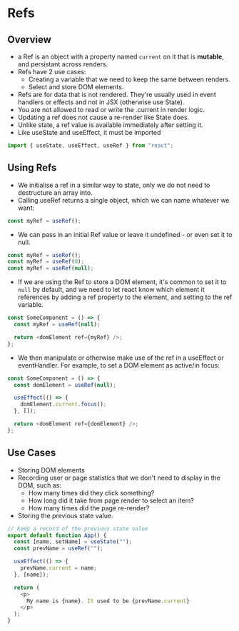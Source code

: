 # Refs

## Overview

- a Ref is an object with a property named `current` on it that is **mutable**, and persistant across renders.
- Refs have 2 use cases:
  - Creating a variable that we need to keep the same between renders.
  - Select and store DOM elements.
- Refs are for data that is not rendered. They're usually used in event handlers or effects and not in JSX (otherwise use State).
- You are not allowed to read or write the .current in render logic.
- Updating a ref does not cause a re-render like State does.
- Unlike state, a ref value is available immediately after setting it.
- Like useState and useEffect, it must be imported

```js
import { useState, useEffect, useRef } from "react";
```

## Using Refs

- We initialise a ref in a similar way to state, only we do not need to destructure an array into.
- Calling useRef returns a single object, which we can name whatever we want:

```js
const myRef = useRef();
```

- We can pass in an initial Ref value or leave it undefined - or even set it to null.

```js
const myRef = useRef();
const myRef = useRef(0);
const myRef = useRef(null);
```

- If we are using the Ref to store a DOM element, it's common to set it to `null` by default, and we need to let react know which element it references by adding a ref property to the element, and setting to the ref variable.

```js
const SomeComponent = () => {
  const myRef = useRef(null);

  return <domElement ref={myRef} />;
};
```

- We then manipulate or otherwise make use of the ref in a useEffect or eventHandler. For example, to set a DOM element as active/in focus:

```js
const SomeComponent = () => {
  const domElement = useRef(null);

  useEffect(() => {
    domElement.current.focus();
  }, []);

  return <domElement ref={domElement} />;
};
```

## Use Cases

- Storing DOM elements
- Recording user or page statistics that we don't need to display in the DOM, such as:
  - How many times did they click something?
  - How long did it take from page render to select an item?
  - How many times did the page re-render?
- Storing the previous state value.

```js
// keep a record of the previous state value
export default function App() {
  const [name, setName] = useState("");
  const prevName = useRef("");

  useEffect(() => {
    prevName.current = name;
  }, [name]);

  return (
    <p>
      My name is {name}. It used to be {prevName.current}
    </p>
  );
}
```
